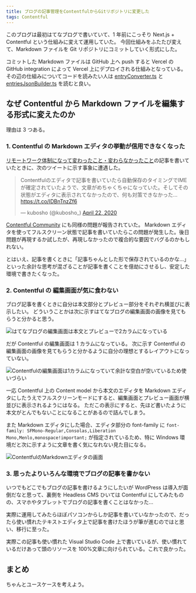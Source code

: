 ```yaml
---
title: ブログの記事管理をContentfulからGitリポジトリに変更した
tags: Contentful
---
```


このブログは最初はてなブログで書いていて、1 年前にこっそり Next.js + Contentful という仕組みに変えて運用していた。
今回仕組みをふたたび変えて、Markdown ファイルを Git リポジトリにコミットしていく形式にした。

コミットした Markdown ファイルは GitHub 上へ push すると Vercel の GitHub integration によって Vercel 上にデプロイされる仕組みとなっている。
その辺の仕組みについてコードを読みたい人は [entryConverter.ts](https://github.com/kubosho/kubosho.com/blob/master/src/entry/entryConverter.ts) と [entriesJsonBuilder.ts](https://github.com/kubosho/kubosho.com/blob/master/tools/entriesJsonBuilder.ts) を読むと良い。

## なぜ Contentful から Markdown ファイルを編集する形式に変えたのか

理由は 3 つある。

### 1. Contentful の Markdown エディタの挙動が信用できなくなった

[リモートワーク体制になって変わったこと・変わらなかったこと](https://blog.kubosho.com/entry/working-style-after-covid-19)の記事を書いていたときに、次のツイートに示す事象に遭遇した。

<blockquote class="twitter-tweet"><p lang="ja" dir="ltr">Contentfulのエディタで記事を書いていたら自動保存のタイミングでIMEが確定されていたようで、文章がめちゃくちゃになっていた。そしてその状態がエディタに表示されてなかったので、何も対策できなかった…<a href="https://t.co/IDBnTnzZf6">https://t.co/IDBnTnzZf6</a></p>&mdash; kubosho (@kubosho_) <a href="https://twitter.com/kubosho_/status/1253014495930118146?ref_src=twsrc%5Etfw">April 22, 2020</a></blockquote>

[Contentful Community](https://www.contentfulcommunity.com/t/can-i-disable-auto-save-in-the-content-posting-editor/2626) にも同様の問題が報告されていた。
Markdown エディタを使ってフルスクリーン状態で記事を書いていたらこの問題が発生した。後日問題が再現するか試したが、再現しなかったので複合的な要因でバグるのかもしれない。

とはいえ、記事を書くときに「記事ちゃんとした形で保存されているのかな…」といった余計な思考が混ざることが記事を書くことを億劫にさせるし、安定した環境で書きたくなった。

### 2. Contentful の 編集画面が気に食わない

ブログ記事を書くときに自分は本文部分とプレビュー部分をそれぞれ横並びに表示したい。
どういうことかは次に示すはてなブログの編集画面の画像を見てもらうと分かると思う。

![はてなブログの編集画面は本文とプレビューで2カラムになっている](https://res.cloudinary.com/kubosho/image/upload/v1589733922/hatena-blog-editor_g9fbpj.png)

だが Contentful の編集画面は 1 カラムになっている。
次に示す Contentful の編集画面の画像を見てもらうと分かるように自分の理想とするレイアウトになっていない。

![Contentfulの編集画面は1カラムになっていて余計な空白が空いているため使いづらい](https://res.cloudinary.com/kubosho/image/upload/v1589733924/contentful-editor_ppq4lj.png)

一応 Contentful 上の Content model から本文のエディタを Markdown エディタにしたうえでフルスクリーンモードにすると、編集画面とプレビュー画面が横並びに表示されるようにはなる。
ただこの表示にすると、先ほど書いたように本文がとんでもないことになることがあるので詰んでしまう。

また Markdown エディタにした場合、エディタ部分の font-family に `font-family: SFMono-Regular,Consolas,Liberation Mono,Menlo,monospace!important;` が指定されているため、特に Windows 環境だと次に示すように文章を書く気になれない見た目になる。

![ContentfulのMarkdownエディタの画面](https://res.cloudinary.com/kubosho/image/upload/v1589734729/contentful-markdown-editor_k7w7sl.png)

### 3. 思ったよりいろんな環境でブログの記事を書かない

いつでもどこでもブログの記事を書けるようにしたいが WordPress は導入が面倒だなと思って、裏側を Headless CMS ひいては Contentful にしてみたものの、スマホやタブレットでブログの記事を書くことはなかった…

実際に運用してみたらほぼパソコンからしか記事を書いていなかったので、だったら使い慣れたテキストエディタ上で記事を書けたほうが筆が進むのではと思い、移行に至った。

実際この記事も使い慣れた Visual Studio Code 上で書いているが、使い慣れているだけあって頭のリソースを 100%文章に向けられている。これで良かった。

## まとめ

ちゃんとユースケースを考えよう。
